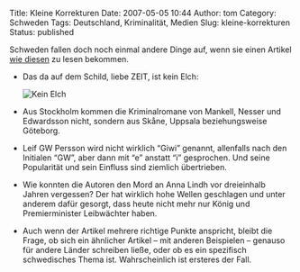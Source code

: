 Title: Kleine Korrekturen
Date: 2007-05-05 10:44
Author: tom
Category: Schweden
Tags: Deutschland, Kriminalität, Medien
Slug: kleine-korrekturen
Status: published

Schweden fallen doch noch einmal andere Dinge auf, wenn sie einen
Artikel [wie diesen](http://www.zeit.de/2007/18/Schweden?page=all) zu
lesen bekommen.

-   Das da auf dem Schild, liebe ZEIT, ist kein Elch:

    ![Kein Elch](/pic/renalg.jpg)

-   Aus Stockholm kommen die Kriminalromane von Mankell, Nesser und
    Edwardsson nicht, sondern aus Skåne, Uppsala beziehungsweise
    Göteborg.
-   Leif GW Persson wird nicht wirklich “Giwi” genannt, allenfalls nach
    den Initialen “GW”, aber dann mit “e” anstatt “i” gesprochen. Und
    seine Popularität und sein Einfluss sind ziemlich übertrieben.
-   Wie konnten die Autoren den Mord an Anna Lindh vor dreieinhalb
    Jahren vergessen? Der hat wirklich hohe Wellen geschlagen und unter
    anderem dafür gesorgt, dass heute nicht mehr nur König und
    Premierminister Leibwächter haben.

-   Auch wenn der Artikel mehrere richtige Punkte anspricht, bleibt die
    Frage, ob sich ein ähnlicher Artikel – mit anderen Beispielen –
    genauso für andere Länder schreiben ließe, oder ob es ein spezifisch
    schwedisches Thema ist. Wahrscheinlich ist ersteres der Fall.

